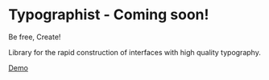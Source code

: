 # Typographist - Coming soon!

Be free, Create!

Library for the rapid construction of interfaces with high quality typography.

[Demo](https://maxinakenty.github.io/)

